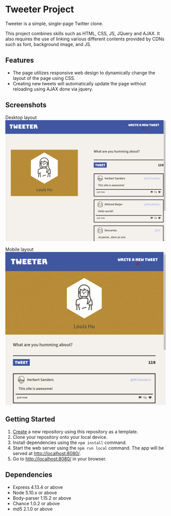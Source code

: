 # Tweeter Project

Tweeter is a simple, single-page Twitter clone.

This project combines skills such as HTML, CSS, JS, JQuery and AJAX. It also requires the use of linking various different contents provided by CDNs such as font, background image, and JS.

## Features
- The page utilizes responsive web design to dynamically change the layout of the page using CSS.
- Creating new tweets will automatically update the page without reloading using AJAX done via jquery.

## Screenshots
Desktop layout
!["Screenshot of desktop layout](https://github.com/Racingwind/tweeter/blob/master/docs/desktop.PNG?raw=true)

Mobile layout
!["Screenshot of desktop layout](https://github.com/Racingwind/tweeter/blob/master/docs/mobile.PNG?raw=true)

## Getting Started

1. [Create](https://docs.github.com/en/repositories/creating-and-managing-repositories/creating-a-repository-from-a-template) a new repository using this repository as a template.
2. Clone your repository onto your local device.
3. Install dependencies using the `npm install` command.
3. Start the web server using the `npm run local` command. The app will be served at <http://localhost:8080/>.
4. Go to <http://localhost:8080/> in your browser.

## Dependencies

- Express 4.13.4 or above
- Node 5.10.x or above
- Body-parser 1.15.2 or above
- Chance 1.0.2 or above
- md5 2.1.0 or above